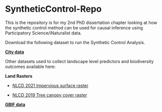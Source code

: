 # SyntheticControl-Repo
This is the repository is for my 2nd PhD dissertation chapter looking at how the synthetic control method can be used for causal inference using Participatory Science/iNaturalist data.

Download the following dataset to run the Synthetic Control Analysis.

**[City data](https://drive.google.com/file/d/1Oefw1a1LO19GzwxjeHMqWoJDMxYh_2xh/view?usp=sharing)** 


Other datasets used to collect landscape level predictors and biodiversity outcomes available here:

**Land Rasters**

  - [NLCD 2021 Impervious surface raster](https://drive.google.com/drive/folders/1JqkHvIKIHqytWiRcy276Vo6rnyLoQLFj?usp=sharing)
  
  - [NLCD 2019 Tree canopy cover raster](https://drive.google.com/drive/folders/1afXTmMfXWmoEw9oO_hpvm6U3TUeyExSK?usp=sharing)
  
**[GBIF data](https://doi.org/10.15468/dl.jvuxa3)**
  
